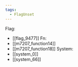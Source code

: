 ```yaml
---
tags:
  - FlagUnset
---
```

Flag:
- [[flag_9477]]
Fn:
- [[m7207_function14]]
- [[m7207_function18]]
System:
- [[system_0]]
- [[system_66]]
